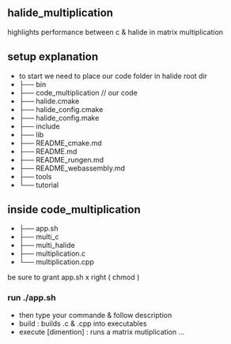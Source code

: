 ## halide_multiplication
highlights performance between c &amp; halide in matrix multiplication
## setup explanation
- to start we need to place our code folder in halide root dir
- ├── bin
- ├── code_multiplication // our code
- ├── halide.cmake
- ├── halide_config.cmake
- ├── halide_config.make
- ├── include
- ├── lib
- ├── README_cmake.md
- ├── README.md
- ├── README_rungen.md
- ├── README_webassembly.md
- ├── tools
- └── tutorial

## inside code_multiplication
- ├── app.sh
- ├── multi_c
- ├── multi_halide
- ├── multiplication.c
- └── multiplication.cpp

be sure to grant app.sh x right ( chmod )
### run ./app.sh
- then type your commande & follow description
- build : builds .c & .cpp into executables
- execute [dimention] : runs a matrix mutiplication
...

